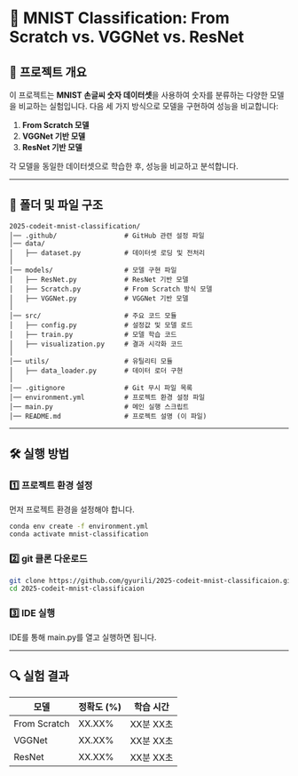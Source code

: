 # 📌 MNIST Classification: From Scratch vs. VGGNet vs. ResNet

## 📖 프로젝트 개요
이 프로젝트는 **MNIST 손글씨 숫자 데이터셋**을 사용하여 숫자를 분류하는 다양한 모델을 비교하는 실험입니다.
다음 세 가지 방식으로 모델을 구현하여 성능을 비교합니다:

1. **From Scratch 모델**
2. **VGGNet 기반 모델**
3. **ResNet 기반 모델**

각 모델을 동일한 데이터셋으로 학습한 후, 성능을 비교하고 분석합니다.

---

## 📂 폴더 및 파일 구조
```
2025-codeit-mnist-classification/
│── .github/                 # GitHub 관련 설정 파일
│── data/
│   ├── dataset.py           # 데이터셋 로딩 및 전처리
│
│── models/                  # 모델 구현 파일
│   ├── ResNet.py            # ResNet 기반 모델
│   ├── Scratch.py           # From Scratch 방식 모델
│   ├── VGGNet.py            # VGGNet 기반 모델
│
│── src/                     # 주요 코드 모듈
│   ├── config.py            # 설정값 및 모델 로드
│   ├── train.py             # 모델 학습 코드
│   ├── visualization.py     # 결과 시각화 코드
│
│── utils/                   # 유틸리티 모듈
│   ├── data_loader.py       # 데이터 로더 구현
│
│── .gitignore               # Git 무시 파일 목록
│── environment.yml          # 프로젝트 환경 설정 파일
│── main.py                  # 메인 실행 스크립트
│── README.md                # 프로젝트 설명 (이 파일)
```

---

## 🛠 실행 방법
### 1️⃣ **프로젝트 환경 설정**
먼저 프로젝트 환경을 설정해야 합니다.
```bash
conda env create -f environment.yml
conda activate mnist-classification
```

### 2️⃣ **git 클론 다운로드**
```bash
git clone https://github.com/gyurili/2025-codeit-mnist-classificaion.git
cd 2025-codeit-mnist-classificaion
```

### 3️⃣ **IDE 실행**
IDE를 통해 main.py를 열고 실행하면 됩니다.

---

## 🔍 실험 결과
| 모델         | 정확도 (%) | 학습 시간 |
|-------------|----------|----------|
| From Scratch | XX.XX%   | XX분 XX초 |
| VGGNet      | XX.XX%   | XX분 XX초 |
| ResNet      | XX.XX%   | XX분 XX초 |
